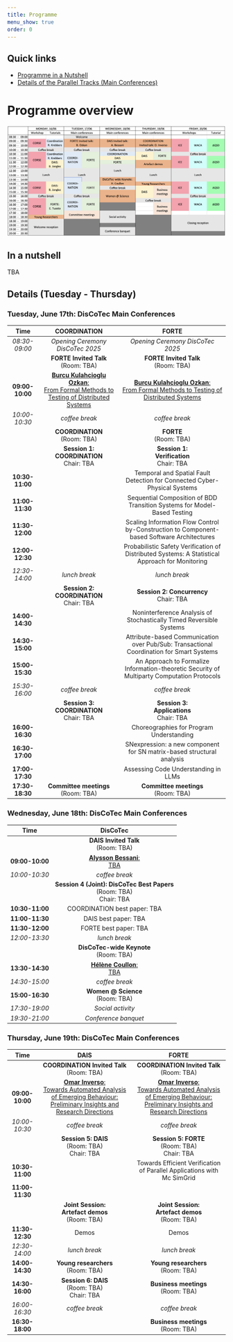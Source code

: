 ```yaml
---
title: Programme
menu_show: true
order: 0
---
```


## Quick links
* [Programme in a Nutshell](#in-a-nutshell)
* [Details of the Parallel Tracks (Main Conferences)](#details-tuesday---thursday)

# Programme overview

![Programme overview](program-overview.png)

## In a nutshell

TBA

<!--

### Tuesday, June 17th: Main Conferences

### Wednesday, June 18th: Main Conferences

### Thursday, June 19th: Main Conferences

-->

## Details (Tuesday - Thursday)

### Tuesday, June 17th: DisCoTec Main Conferences

| Time | COORDINATION | FORTE |
| :---: | :---: | :---: |
| *08:30-09:00*  | *Opening Ceremony DisCoTec 2025* | *Opening Ceremony DisCoTec 2025* |
|  | **FORTE Invited Talk** <br/> (Room: TBA) | **FORTE Invited Talk** <br/> (Room: TBA) |
| **09:00-10:00**  | [**Burcu Kulahcioglu Ozkan**: <br/> From Formal Methods to Testing of Distributed Systems](./invited#burcu-kulahcioglu-ozkan-tu-delft-the-netherlands---forte) | [**Burcu Kulahcioglu Ozkan**: <br/> From Formal Methods to Testing of Distributed Systems](./invited#burcu-kulahcioglu-ozkan-tu-delft-the-netherlands---forte) |
| *10:00-10:30* | *coffee break* | *coffee break* |
| | **COORDINATION** <br/> (Room: TBA) | **FORTE** <br/> (Room: TBA) |
| | **Session 1:<br/>COORDINATION** <br/> Chair: TBA | **Session 1:<br/>Verification** <br/> Chair: TBA |
| **10:30-11:00** |  | Temporal and Spatial Fault Detection for Connected Cyber-Physical Systems |
| **11:00-11:30** |  | Sequential Composition of BDD Transition Systems for Model-Based Testing |
| **11:30-12:00** |  | Scaling Information Flow Control by-Construction to Component-based Software Architectures |
| **12:00-12:30** |  | Probabilistic Safety Verification of Distributed Systems: A Statistical Approach for Monitoring |
| *12:30-14:00* | *lunch break* | *lunch break* |
| | **Session 2:<br/>COORDINATION** <br/> Chair: TBA | **Session 2: Concurrency** <br/> Chair: TBA |
| **14:00-14:30** | | Noninterference Analysis of Stochastically Timed Reversible Systems |
| **14:30-15:00** | | Attribute-based Communication over Pub/Sub: Transactional Coordination for Smart Systems |
| **15:00-15:30** | | An Approach to Formalize Information-theoretic Security of Multiparty Computation Protocols |
| *15:30-16:00* | *coffee break* | *coffee break* |
| | **Session 3:<br/>COORDINATION** <br/> Chair: TBA | **Session 3:<br/>Applications** <br/> Chair: TBA |
| **16:00-16:30** | | Choreographies for Program Understanding |
| **16:30-17:00** | | SNexpression: a new component for SN matrix-based structural analysis |
| **17:00-17:30** | | Assessing Code Understanding in LLMs |
| **17:30-18:30** | **Committee meetings** <br/> (Room: TBA) | **Committee meetings** <br/> (Room: TBA) |

### Wednesday, June 18th: DisCoTec Main Conferences

| Time | DisCoTec |
| :---: | :---: |
|  | **DAIS Invited Talk** <br/> (Room: TBA) |
| **09:00-10:00**  | [**Alysson Bessani**: <br/> TBA](./invited#alysson-bessani-universidade-de-lisboa-portugal---dais) |
| *10:00-10:30* | *coffee break* |
|  | **Session 4 (Joint): DisCoTec Best Papers** <br/> (Room: TBA)  <br/> Chair: TBA |
| **10:30-11:00** | COORDINATION best paper: TBA |
| **11:00-11:30** | DAIS best paper: TBA |
| **11:30-12:00** | FORTE best paper: TBA |
| *12:00-13:30* | *lunch break* |
|  | **DisCoTec-wide Keynote** <br/> (Room: TBA) |
| **13:30-14:30**  | [**Hélène Coullon**: <br/> TBA](./invited##hélène-coullon-imt-atlantique-france---discotec-wide) |
| *14:30-15:00* | *coffee break* |
| **15:00-16:30** | **Women @ Science** <br> (Room: TBA) |
| *17:30-19:00* | *Social activity* |
| *19:30-21:00* | *Conference banquet* |

### Thursday, June 19th: DisCoTec Main Conferences

| Time | DAIS | FORTE |
| :---: | :---: | :---: |
|  | **COORDINATION Invited Talk** <br/> (Room: TBA) | **COORDINATION Invited Talk** <br/> (Room: TBA) |
| **09:00-10:00**  | [**Omar Inverso**: <br/> Towards Automated Analysis of Emerging Behaviour: Preliminary Insights and Research Directions](./invited#omar-inverso-gssi-italy---coordination) | [**Omar Inverso**: <br/> Towards Automated Analysis of Emerging Behaviour: Preliminary Insights and Research Directions](./invited#omar-inverso-gssi-italy---coordination) |
| *10:00-10:30* | *coffee break* | *coffee break* |
| | **Session 5: DAIS** <br/> (Room: TBA) <br/> Chair: TBA | **Session 5: FORTE** <br/> (Room: TBA) <br/> Chair: TBA |
| **10:30-11:00** | | Towards Efficient Verification of Parallel Applications with Mc SimGrid |
| **11:00-11:30** | | |
| | **Joint Session:<br/>Artefact demos** <br/> (Room: TBA) | **Joint Session:<br/>Artefact demos** <br/> (Room: TBA) |
| **11:30-12:30** | Demos | Demos |
| *12:30-14:00* | *lunch break* | *lunch break* |
| **14:00-14:30** | **Young researchers** <br> (Room: TBA) | **Young researchers** <br> (Room: TBA) |
| **14:30-16:00** | **Session 6: DAIS** <br/> (Room: TBA) <br/> Chair: TBA | **Business meetings** <br/> (Room: TBA) |
| *16:00-16:30* | *coffee break* | *coffee break* |
| **16:30-18:00** | | **Business meetings** <br/> (Room: TBA) |